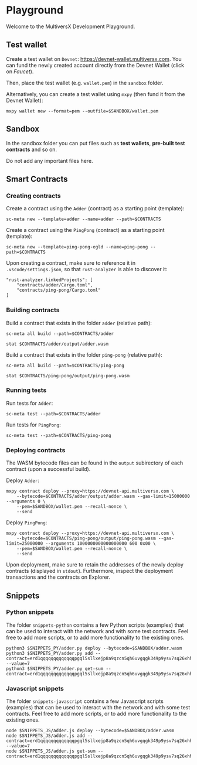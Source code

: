 # Playground

Welcome to the MultiversX Development Playground.

## Test wallet

Create a test wallet on `Devnet`: https://devnet-wallet.multiversx.com. You can fund the newly created account directly from the Devnet Wallet (click on _Faucet_).

Then, place the test wallet (e.g. `wallet.pem`) in the `sandbox` folder.

Alternatively, you can create a test wallet using `mxpy` (then fund it from the Devnet Wallet):

```
mxpy wallet new --format=pem --outfile=$SANDBOX/wallet.pem
```

## Sandbox

In the sandbox folder you can put files such as **test wallets**, **pre-built test contracts** and so on.

Do not add any important files here.

## Smart Contracts

### Creating contracts

Create a contract using the `Adder` (contract) as a starting point (template):

```
sc-meta new --template=adder --name=adder --path=$CONTRACTS
```

Create a contract using the `PingPong` (contract) as a starting point (template):

```
sc-meta new --template=ping-pong-egld --name=ping-pong --path=$CONTRACTS
```

Upon creating a contract, make sure to reference it in `.vscode/settings.json`, so that `rust-analyzer` is able to discover it:

```
"rust-analyzer.linkedProjects": [
    "contracts/adder/Cargo.toml",
    "contracts/ping-pong/Cargo.toml"
]
```

### Building contracts

Build a contract that exists in the folder `adder` (relative path):

```
sc-meta all build --path=$CONTRACTS/adder

stat $CONTRACTS/adder/output/adder.wasm
```

Build a contract that exists in the folder `ping-pong` (relative path):

```
sc-meta all build --path=$CONTRACTS/ping-pong

stat $CONTRACTS/ping-pong/output/ping-pong.wasm
```

### Running tests

Run tests for `Adder`:

```
sc-meta test --path=$CONTRACTS/adder
```

Run tests for `PingPong`:

```
sc-meta test --path=$CONTRACTS/ping-pong
```

### Deploying contracts

The WASM bytecode files can be found in the `output` subirectory of each contract (upon a successful build).

Deploy `Adder`:

```
mxpy contract deploy --proxy=https://devnet-api.multiversx.com \
    --bytecode=$CONTRACTS/adder/output/adder.wasm --gas-limit=15000000 --arguments 0 \
    --pem=$SANDBOX/wallet.pem --recall-nonce \
    --send
```

Deploy `PingPong`:

```
mxpy contract deploy --proxy=https://devnet-api.multiversx.com \
    --bytecode=$CONTRACTS/ping-pong/output/ping-pong.wasm --gas-limit=25000000 --arguments 1000000000000000000 600 0x00 \
    --pem=$SANDBOX/wallet.pem --recall-nonce \
    --send
```

Upon deployment, make sure to retain the addresses of the newly deploy contracts (displayed in `stdout`). Furthermore, inspect the deployment transactions and the contracts on Explorer.

## Snippets

### Python snippets

The folder `snippets-python` contains a few Python scripts (examples) that can be used to interact with the network and with some test contracts. Feel free to add more scripts, or to add more functionality to the existing ones.

```
python3 $SNIPPETS_PY/adder.py deploy --bytecode=$SANDBOX/adder.wasm
python3 $SNIPPETS_PY/adder.py add --contract=erd1qqqqqqqqqqqqqpgql5sllxejp8a9qzcn5qh6uvgqgk349p9ysv7sq26xhh --value=7
python3 $SNIPPETS_PY/adder.py get-sum --contract=erd1qqqqqqqqqqqqqpgql5sllxejp8a9qzcn5qh6uvgqgk349p9ysv7sq26xhh
```

### Javascript snippets

The folder `snippets-javascript` contains a few Javascript scripts (examples) that can be used to interact with the network and with some test contracts. Feel free to add more scripts, or to add more functionality to the existing ones.

```
node $SNIPPETS_JS/adder.js deploy --bytecode=$SANDBOX/adder.wasm
node $SNIPPETS_JS/adder.js add --contract=erd1qqqqqqqqqqqqqpgql5sllxejp8a9qzcn5qh6uvgqgk349p9ysv7sq26xhh --value=7
node $SNIPPETS_JS/adder.js get-sum --contract=erd1qqqqqqqqqqqqqpgql5sllxejp8a9qzcn5qh6uvgqgk349p9ysv7sq26xhh
```
